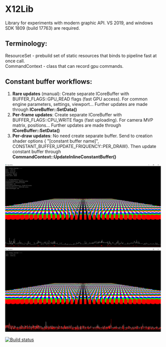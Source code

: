 # X12Lib
Library for experiments with modern graphic API. VS 2019, and windows SDK 1809 (build 17763) are required.

## Terminology:
ResourceSet - prebuild set of static resources that binds to pipeline fast at once call. \
CommandContext - class that can record gpu commands.

## Constant buffer workflows:
1) __Rare updates__ (manual): Create separate ICoreBuffer with BUFFER_FLAGS::GPU_READ flags (fast GPU access). For common engine parameters, settings, viewport... Further updates are made through __ICoreBuffer::SetData()__
2) __Per-frame updates__: Create separate ICoreBuffer with BUFFER_FLAGS::CPU_WRITE flags (fast uploading). For camera MVP matrix, positions... Further updates are made through __ICoreBuffer::SetData()__
3) __Per-draw updates__: No need create separate buffer. Send to creation shader options { "[constant buffer name]", CONSTANT_BUFFER_UPDATE_FRIQUENCY::PER_DRAW}. Then update constant buffer through __CommandContext::UpdateInlineConstantBuffer()__

![Alt text](d3d12.png?raw=true "d3d12")
![Alt text](d3d11.png?raw=true "d3d11")

[![Build status](https://ci.appveyor.com/api/projects/status/cyhlpnavp2su9440?svg=true)](https://ci.appveyor.com/project/k-payl/x12lib)
